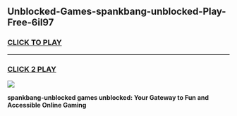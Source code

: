 
## Unblocked-Games-spankbang-unblocked-Play-Free-6il97
<h3>
<a href="https://premium76.site?title=spankbang-unblocked&ref=10A">CLICK TO PLAY</a></h3>
<hr>

<h3>
<a href="https://premium76.site?title=spankbang-unblocked&ref=10A">CLICK 2 PLAY</a>
  
</h3>

<a href="https://premium76.site?title=spankbang-unblocked&ref=10A"><img src="https://clearcache.store/games.png"></a>


**spankbang-unblocked games unblocked: Your Gateway to Fun and Accessible Online Gaming**

